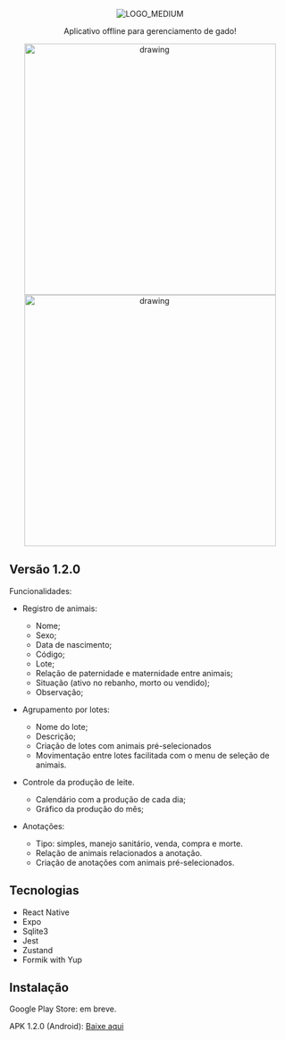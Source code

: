 <div align="center">
  
![LOGO_MEDIUM](https://github.com/gustavohernandes11/rancho-mobile/assets/66632840/5b35be91-3337-4d5d-8f27-b30a69971188)

Aplicativo offline para gerenciamento de gado!

<img src="https://github.com/gustavohernandes11/rancho-mobile/assets/66632840/430a62d5-f713-43cd-864b-95383af236c1" alt="drawing" width="450"/>    
<img src="https://github.com/gustavohernandes11/rancho-mobile/assets/66632840/46c8b657-f033-4573-bab2-8a43a525dd79" alt="drawing" width="450"/>    

</div>

## Versão 1.2.0

Funcionalidades:

-   Registro de animais:

    -   Nome;
    -   Sexo;
    -   Data de nascimento;
    -   Código;
    -   Lote;
    -   Relação de paternidade e maternidade entre animais;
    -   Situação (ativo no rebanho, morto ou vendido);
    -   Observação;
 
      

-   Agrupamento por lotes:

    -   Nome do lote;
    -   Descrição;
    -   Criação de lotes com animais pré-selecionados
    -   Movimentação entre lotes facilitada com o menu de seleção de animais.

-   Controle da produção de leite.

    -   Calendário com a produção de cada dia;
    -   Gráfico da produção do mês;

-   Anotações:

    -   Tipo: simples, manejo sanitário, venda, compra e morte.
    -   Relação de animais relacionados a anotação.
    -   Criação de anotações com animais pré-selecionados.

## Tecnologias

-   React Native
-   Expo
-   Sqlite3
-   Jest
-   Zustand
-   Formik with Yup

## Instalação

Google Play Store: em breve.

APK 1.2.0 (Android): [Baixe aqui](https://www.mediafire.com/file/xdb7nwwlq0l226y/Rancho_v1.2.0.apk/file)
